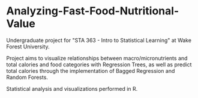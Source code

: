 # Analyzing-Fast-Food-Nutritional-Value
Undergraduate project for "STA 363 - Intro to Statistical Learning" at Wake Forest University. 

Project aims to visualize relationships between macro/micronutrients and total calories and food categories with Regression Trees, as well as predict total calories through the implementation of Bagged Regression and Random Forests.

Statistical analysis and visualizations performed in R.
